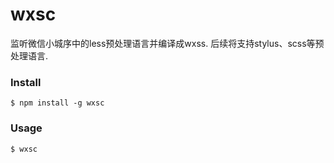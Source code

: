 # wxsc
监听微信小城序中的less预处理语言并编译成wxss. 后续将支持stylus、scss等预处理语言.

### Install

```
$ npm install -g wxsc
```

### Usage

```
$ wxsc
```
